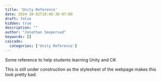 ```yaml
---
title: 'Unity Reference'
date: 2024-10-02T18:48:30-07:00
draft: false
hidden: true
description: ""
author: "Jonathan Seepersad"
keywords: []
cascade:
  categories: ['Unity Reference']
---
```

Some reference to help students learning Unity and C#.

This is still under construction as the stylesheet of the webpage makes this look pretty bad.